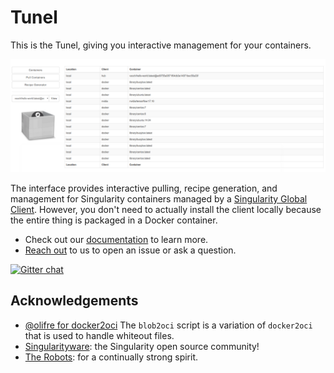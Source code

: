 # Tunel

This is the Tunel, giving you interactive management for your containers. 

![docs/img/tunel.png](docs/img/tunel.png)

The interface provides interactive pulling, recipe generation, and management for 
Singularity containers managed by a [Singularity Global Client](https://singularityhub.github.io/sregistry-cli).
However, you don't need to actually install the client locally because the entire thing
is packaged in a Docker container. 

 - Check out our [documentation](https://singularityhub.github.io/interface) to learn more.
 - [Reach out](https://www.github.com/singularityhub/interface/issues) to us to open an issue or ask a question.

[![Gitter chat](https://badges.gitter.im/gitterHQ/gitter.png)](https://gitter.im/singularityhub/lobby)

## Acknowledgements

 - [@olifre for docker2oci](https://github.com/olifre/dockerhub2oci/blob/master/LICENSE) The `blob2oci` script is a variation of `docker2oci` that is used to handle whiteout files.
 - [Singularityware](https://github.com/singularityware): the Singularity open source community!
 - [The Robots](https://vsoch.github.io/robots): for a continually strong spirit.
